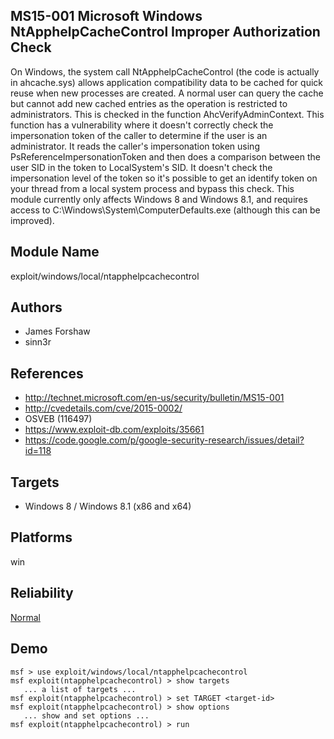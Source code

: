 ## MS15-001 Microsoft Windows NtApphelpCacheControl Improper Authorization Check

On Windows, the system call NtApphelpCacheControl (the code 
is actually in ahcache.sys) allows application compatibility 
data to be cached for quick reuse when new processes are 
created. A normal user can query the cache but cannot add 
new cached entries as the operation is restricted to 
administrators. This is checked in the function 
AhcVerifyAdminContext. This function has a vulnerability 
where it doesn't correctly check the impersonation token of 
the caller to determine if the user is an administrator. It 
reads the caller's impersonation token using 
PsReferenceImpersonationToken and then does a comparison 
between the user SID in the token to LocalSystem's SID. It 
doesn't check the impersonation level of the token so it's 
possible to get an identify token on your thread from a 
local system process and bypass this check. This module 
currently only affects Windows 8 and Windows 8.1, and 
requires access to C:\Windows\System\ComputerDefaults.exe 
(although this can be improved).


## Module Name
exploit/windows/local/ntapphelpcachecontrol

## Authors
* James Forshaw
* sinn3r


## References
* http://technet.microsoft.com/en-us/security/bulletin/MS15-001
* http://cvedetails.com/cve/2015-0002/
* OSVEB (116497)
* https://www.exploit-db.com/exploits/35661
* https://code.google.com/p/google-security-research/issues/detail?id=118



## Targets
* Windows 8 / Windows 8.1 (x86 and x64)


## Platforms
win

## Reliability
[Normal](https://github.com/rapid7/metasploit-framework/wiki/Exploit-Ranking)

## Demo

```
msf > use exploit/windows/local/ntapphelpcachecontrol
msf exploit(ntapphelpcachecontrol) > show targets
   ... a list of targets ...
msf exploit(ntapphelpcachecontrol) > set TARGET <target-id>
msf exploit(ntapphelpcachecontrol) > show options
   ... show and set options ...
msf exploit(ntapphelpcachecontrol) > run
```
    
    